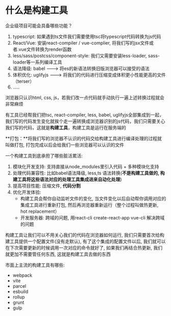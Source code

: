 # 什么是构建工具

企业级项目可能会具备哪些功能？

1. typescript: 如果遇到ts文件我们需要使用tsc将typescript代码转换为js代码
2. React/Vue: 安装react-compiler / vue-complier, 将我们写的jsx文件或者.vue文件转换为render函数
3. less/sass/postcss/component-style: 我们又需要安装less-loader, sass-loader等一系列编译工具
4. 语法降级: babel ---> 将es的新语法转换旧版浏览器可以接受的语法
5. 体积优化: uglifyjs ---> 将我们的代码进行压缩变成体积更小性能更高的文件（terser）
6. .....

浏览器只认识html, css, js，若我们改一点代码就手动执行一遍上述转换过程就会非常麻烦

有工具已经帮我们把tsc, react-compiler, less, babel, uglifyjs全部集成到一起，我们写的代码发生变化就挨个走一遍转换成浏览器识别的js代码，我们只需要关心我们写的代码，这就是**构建工具**，构建工具是运行在服务端的

**打包：**将我们写的浏览器不认识的代码交给构建工具进行编译处理的过程就叫做打包, 打包完成以后会给我们一些浏览器可以认识的文件

一个构建工具到底承担了哪些脏活累活:

1. 模块化开发支持: 支持直接从node_modules里引入代码 + 多种模块化支持
2. 处理代码兼容性: 比如babel语法降级, less,ts 语法转换(**不是构建工具做的, 构建工具将这些语法对应的处理工具集成进来自动化处理**)
3. 提高项目性能: 压缩文件, **代码分割**
4. 优化开发体验:
    - 构建工具会帮你自动监听文件的变化, 当文件变化以后自动帮你调用对应的集成工具进行重新打包, 然后再浏览器重新运行（整个过程叫做热更新, hot replacement）
    - 开发服务器: 跨域的问题, 用react-cli create-react-app vue-cli  解决跨域的问题

构建工具让我们可以不用关心我们的代码在浏览器如何运行, 我们只需要首次给构建工具提供一个配置文件(没有走默认), 有了这个集成的配置文件以后, 我们就可以在下次需要更新的时候调用一次对应的命令就好了, 如果我们再结合热更新, 我们就更加不需要管任何东西, 这就是构建工具去做的东西

市面上主流的构建工具有哪些:

- webpack
- vite
- parcel
- esbuild
- rollup
- grunt
- gulp
